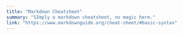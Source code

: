 ```yaml
---
title: "Markdown Cheatsheet"
summary: "SImply a markdown cheatsheet, no magic here."
link: "https://www.markdownguide.org/cheat-sheet/#basic-syntax"
---
```

